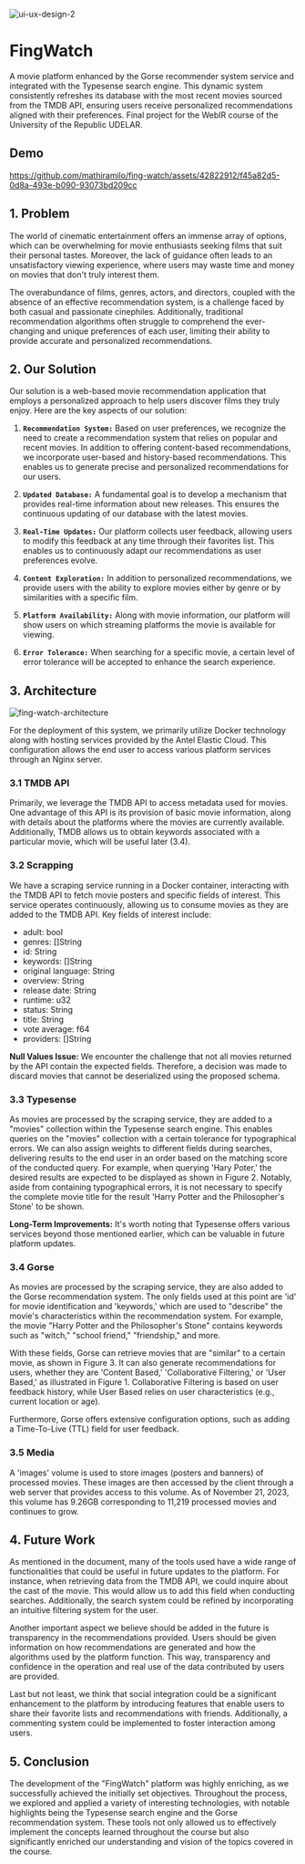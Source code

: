 ![ui-ux-design-2](https://github.com/mathiramilo/fing-watch/assets/42822912/9f1a3e5d-f28f-4790-84ec-3b2cc867f171)

# FingWatch

A movie platform enhanced by the Gorse recommender system service and integrated with the Typesense search engine. This dynamic system consistently refreshes its database with the most recent movies sourced from the TMDB API, ensuring users receive personalized recommendations aligned with their preferences. Final project for the WebIR course of the University of the Republic UDELAR.

## Demo

https://github.com/mathiramilo/fing-watch/assets/42822912/f45a82d5-0d8a-493e-b090-93073bd209cc

## 1. Problem

The world of cinematic entertainment offers an immense array of options, which can be overwhelming for movie enthusiasts seeking films that suit their personal tastes. Moreover, the lack of guidance often leads to an unsatisfactory viewing experience, where users may waste time and money on movies that don't truly interest them.

The overabundance of films, genres, actors, and directors, coupled with the absence of an effective recommendation system, is a challenge faced by both casual and passionate cinephiles. Additionally, traditional recommendation algorithms often struggle to comprehend the ever-changing and unique preferences of each user, limiting their ability to provide accurate and personalized recommendations.

## 2. Our Solution

Our solution is a web-based movie recommendation application that employs a personalized approach to help users discover films they truly enjoy. Here are the key aspects of our solution:

1. **`Recommendation System:`** Based on user preferences, we recognize the need to create a recommendation system that relies on popular and recent movies. In addition to offering content-based recommendations, we incorporate user-based and history-based recommendations. This enables us to generate precise and personalized recommendations for our users.
   
2. **`Updated Database:`** A fundamental goal is to develop a mechanism that provides real-time information about new releases. This ensures the continuous updating of our database with the latest movies.

3. **`Real-Time Updates:`** Our platform collects user feedback, allowing users to modify this feedback at any time through their favorites list. This enables us to continuously adapt our recommendations as user preferences evolve.

4. **`Content Exploration:`** In addition to personalized recommendations, we provide users with the ability to explore movies either by genre or by similarities with a specific film.

5. **`Platform Availability:`** Along with movie information, our platform will show users on which streaming platforms the movie is available for viewing.

6. **`Error Tolerance:`** When searching for a specific movie, a certain level of error tolerance will be accepted to enhance the search experience.

## 3. Architecture

![fing-watch-architecture](https://github.com/mathiramilo/fing-watch/assets/42822912/8202df8d-c13c-4912-8c8f-42662806d952)

For the deployment of this system, we primarily utilize Docker technology along with hosting services provided by the Antel Elastic Cloud. This configuration allows the end user to access various platform services through an Nginx server.

### 3.1 TMDB API
Primarily, we leverage the TMDB API to access metadata used for movies. One advantage of this API is its provision of basic movie information, along with details about the platforms where the movies are currently available. Additionally, TMDB allows us to obtain keywords associated with a particular movie, which will be useful later (3.4).

### 3.2 Scrapping
We have a scraping service running in a Docker container, interacting with the TMDB API to fetch movie posters and specific fields of interest. This service operates continuously, allowing us to consume movies as they are added to the TMDB API. Key fields of interest include:
- adult: bool
- genres: []String
- id: String
- keywords: []String
- original language: String
- overview: String
- release date: String
- runtime: u32
- status: String
- title: String
- vote average: f64
- providers: []String

**Null Values Issue:** 
We encounter the challenge that not all movies returned by the API contain the expected fields. Therefore, a decision was made to discard movies that cannot be deserialized using the proposed schema.

### 3.3 Typesense
As movies are processed by the scraping service, they are added to a "movies" collection within the Typesense search engine. This enables queries on the "movies" collection with a certain tolerance for typographical errors. We can also assign weights to different fields during searches, delivering results to the end user in an order based on the matching score of the conducted query. For example, when querying 'Hary Poter,' the desired results are expected to be displayed as shown in Figure 2. Notably, aside from containing typographical errors, it is not necessary to specify the complete movie title for the result 'Harry Potter and the Philosopher's Stone' to be shown.

**Long-Term Improvements:** 
It's worth noting that Typesense offers various services beyond those mentioned earlier, which can be valuable in future platform updates.

### 3.4 Gorse
As movies are processed by the scraping service, they are also added to the Gorse recommendation system. The only fields used at this point are 'id' for movie identification and 'keywords,' which are used to "describe" the movie's characteristics within the recommendation system. For example, the movie "Harry Potter and the Philosopher's Stone" contains keywords such as "witch," "school friend," "friendship," and more.

With these fields, Gorse can retrieve movies that are "similar" to a certain movie, as shown in Figure 3. It can also generate recommendations for users, whether they are 'Content Based,' 'Collaborative Filtering,' or 'User Based,' as illustrated in Figure 1. Collaborative Filtering is based on user feedback history, while User Based relies on user characteristics (e.g., current location or age).

Furthermore, Gorse offers extensive configuration options, such as adding a Time-To-Live (TTL) field for user feedback.

### 3.5 Media
A 'images' volume is used to store images (posters and banners) of processed movies. These images are then accessed by the client through a web server that provides access to this volume. As of November 21, 2023, this volume has 9.26GB corresponding to 11,219 processed movies and continues to grow.

## 4. Future Work

As mentioned in the document, many of the tools used have a wide range of functionalities that could be useful in future updates to the platform. For instance, when retrieving data from the TMDB API, we could inquire about the cast of the movie. This would allow us to add this field when conducting searches. Additionally, the search system could be refined by incorporating an intuitive filtering system for the user.

Another important aspect we believe should be added in the future is transparency in the recommendations provided. Users should be given information on how recommendations are generated and how the algorithms used by the platform function. This way, transparency and confidence in the operation and real use of the data contributed by users are provided.

Last but not least, we think that social integration could be a significant enhancement to the platform by introducing features that enable users to share their favorite lists and recommendations with friends. Additionally, a commenting system could be implemented to foster interaction among users.

## 5. Conclusion

The development of the "FingWatch" platform was highly enriching, as we successfully achieved the initially set objectives. Throughout the process, we explored and applied a variety of interesting technologies, with notable highlights being the Typesense search engine and the Gorse recommendation system. These tools not only allowed us to effectively implement the concepts learned throughout the course but also significantly enriched our understanding and vision of the topics covered in the course.
